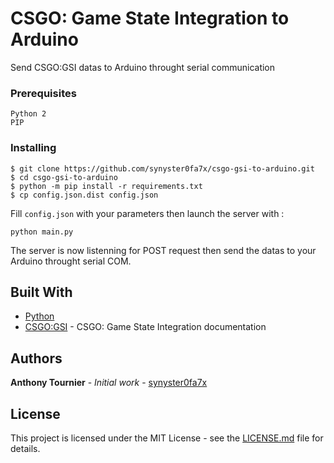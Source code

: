 # CSGO: Game State Integration to Arduino

Send CSGO:GSI datas to Arduino throught serial communication

### Prerequisites

```
Python 2
PIP
```

### Installing

```
$ git clone https://github.com/synyster0fa7x/csgo-gsi-to-arduino.git
$ cd csgo-gsi-to-arduino
$ python -m pip install -r requirements.txt
$ cp config.json.dist config.json
```

Fill `config.json` with your parameters then launch the server with :

```
python main.py
```

The server is now listenning for POST request then send the datas to your Arduino throught serial COM.

## Built With

* [Python](https://www.python.org/)
* [CSGO:GSI](https://developer.valvesoftware.com/wiki/Counter-Strike:_Global_Offensive_Game_State_Integration) - CSGO: Game State Integration documentation

## Authors

**Anthony Tournier** - *Initial work* - [synyster0fa7x](https://github.com/synyster0fa7x)

## License

This project is licensed under the MIT License - see the [LICENSE.md](LICENSE.md) file for details.
